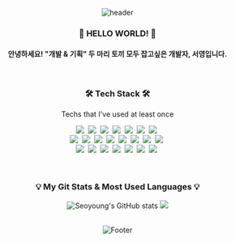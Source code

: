 <div align="center">

![header](https://capsule-render.vercel.app/api?type=waving&height=200&width=100&text=Seoyoung's%20GitHub!&fontColor=363636&color=0:c2e59c,100:64b3f4)

<h3 align="center"> 🙌 HELLO WORLD! 🙌  </h3>
  
<h4 align="center"> 안녕하세요! "개발 & 기획" 두 마리 토끼 모두 잡고싶은 개발자, 서영입니다. </h4><br>
  
<h3 align="center">🛠 Tech Stack 🛠</h3>

<p align="center"> Techs that I've used at least once </p>

<p align="center">
  <img src="https://img.shields.io/badge/C-A8B9CC?style=flat-square&logo=C&logoColor=white"/></a>&nbsp
  <img src="https://img.shields.io/badge/C++-00599C?style=flat-square&logo=C%2B%2B&logoColor=white"/></a>&nbsp 
  <img src="https://img.shields.io/badge/Python-3766AB?style=flat-square&logo=Python&logoColor=white"/></a>&nbsp
  <img src="https://img.shields.io/badge/HTML5-E34F26?style=flat-square&logo=HTML5&logoColor=white"/></a>&nbsp
  <img src="https://img.shields.io/badge/Java-007396?style=flat-square&logo=Java&logoColor=white"/></a>&nbsp
  <img src="https://img.shields.io/badge/Kotlin-7F52FF?style=flat-square&logo=Kotlin&logoColor=white"/></a>&nbsp
  <img src="https://img.shields.io/badge/css-1572B6?style=flat-square&logo=css3&logoColor=white"/></a>&nbsp
  <br>
  <img src="https://img.shields.io/badge/SpringBoot-6DB33F?style=flat-square&logo=Spring&logoColor=white"/></a>&nbsp 
  <img src="https://img.shields.io/badge/Mysql-E6B91E?style=flat-square&logo=MySql&logoColor=white"/></a>&nbsp 
  <img src="https://img.shields.io/badge/aws-333664?style=flat-square&logo=amazon-aws&logoColor=white"/></a>&nbsp
  <img src="https://img.shields.io/badge/linux-FCC624?style=flat-square&logo=linux&logoColor=white"/></a>&nbsp
  <img src="https://img.shields.io/badge/wireshark-1679A7?style=flat-square&logo=wireshark&logoColor=white"/></a>&nbsp
  <img src="https://img.shields.io/badge/Android%20Studio-3DDC84?style=flat-square&logo=Android%20Studio&logoColor=white"/></a>&nbsp
  <img src="https://img.shields.io/badge/Visual%20Studio-5C2D91?style=flat-square&logo=Visual%20Studio&logoColor=white"/></a>&nbsp
  <img src="https://img.shields.io/badge/IntelliJ-000000?style=flat-square&logo=IntelliJ&logoColor=white"/></a>&nbsp
  <br>
  <img src="https://img.shields.io/badge/tensorflow-FF6F00?style=flat-square&logo=tensorflow&logoColor=white"/></a>&nbsp
  <img src="https://img.shields.io/badge/arduino-00979D?style=flat-square&logo=arduino&logoColor=white"/></a>&nbsp
  <img src="https://img.shields.io/badge/raspberrypi-A22846?style=flat-square&logo=raspberrypi&logoColor=white"/></a>&nbsp
  <img src="https://img.shields.io/badge/Visual%20Studio-5C2D91?style=flat-square&logo=Visual%20Studio&logoColor=white"/></a>&nbsp
  <img src="https://img.shields.io/badge/DataGrip-000000?style=flat-square&logo=DataGrip&logoColor=white"/></a>&nbsp
  <img src="https://img.shields.io/badge/Figma-F24E1E?style=flat-square&logo=Figma&logoColor=white"/></a>&nbsp
  <img src="https://img.shields.io/badge/GitHub-181717?style=flat-square&logo=GitHub&logoColor=white"/></a>&nbsp

  
  
</p>
<br>
<!-- 
  <img src="https://img.shields.io/badge/notion-000000?style=flat-square&logo=notion&logoColor=white"/></a>&nbsp
 -->






<h3 align="center">💡 My Git Stats  &  Most Used Languages 💡</h3>


![Seoyoung's GitHub stats](https://github-readme-stats.vercel.app/api?username=seoyoung22&hide=issues,stars&show_icons=true)
<img src="https://github-readme-stats.vercel.app/api/top-langs/?username=seoyoung22&layout=compact"><br><br>




![Footer](https://capsule-render.vercel.app/api?type=waving&height=200&color=0:c2e59c,100:64b3f4&section=footer)

  </div>
